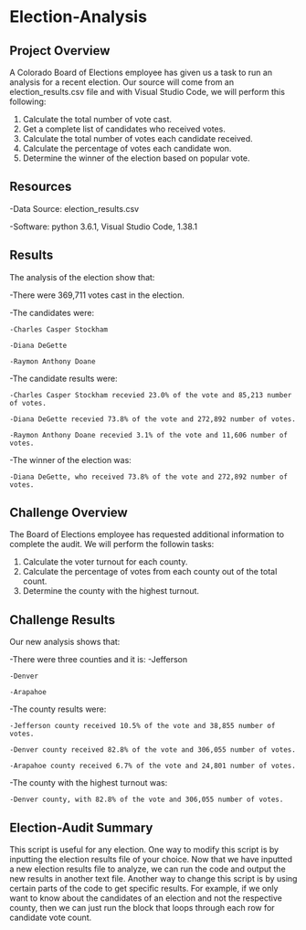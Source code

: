 # Election-Analysis

## Project Overview
A Colorado Board of Elections employee has given us a task to run an analysis for a recent election. Our source will come from an election_results.csv file and with Visual Studio Code, we will perform this following:

1. Calculate the total number of vote cast.
2. Get a complete list of candidates who received votes.
3. Calculate the total number of votes each candidate received.
4. Calculate the percentage of votes each candidate won.
5. Determine the winner of the election based on popular vote.

## Resources
-Data Source: election_results.csv

-Software: python 3.6.1, Visual Studio Code, 1.38.1

## Results
The analysis of the election show that:

-There were 369,711 votes cast in the election.

-The candidates were:

    -Charles Casper Stockham
    
    -Diana DeGette
    
    -Raymon Anthony Doane
    
-The candidate results were:

    -Charles Casper Stockham recevied 23.0% of the vote and 85,213 number of votes.
    
    -Diana DeGette recevied 73.8% of the vote and 272,892 number of votes.
    
    -Raymon Anthony Doane recevied 3.1% of the vote and 11,606 number of votes.
    
-The winner of the election was:

    -Diana DeGette, who received 73.8% of the vote and 272,892 number of votes.
    
## Challenge Overview
The Board of Elections employee has requested additional information to complete the audit. We will perform the followin tasks:

1. Calculate the voter turnout for each county.
2. Calculate the percentage of votes from each county out of the total count.
3. Determine the county with the highest turnout.

## Challenge Results
Our new analysis shows that:

-There were three counties and it is:
    -Jefferson
    
    -Denver
    
    -Arapahoe
    
-The county results were:

    -Jefferson county received 10.5% of the vote and 38,855 number of votes.
    
    -Denver county received 82.8% of the vote and 306,055 number of votes.
    
    -Arapahoe county received 6.7% of the vote and 24,801 number of votes.
    
-The county with the highest turnout was:

    -Denver county, with 82.8% of the vote and 306,055 number of votes.
    
## Election-Audit Summary
This script is useful for any election. One way to modify this script is by inputting the election results file of your choice. Now that we have inputted a new election results file to analyze, we can run the code and output the new results in another text file. Another way to change this script is by using certain parts of the code to get specific results. For example, if we only want to know about the candidates of an election and not the respective county, then we can just run the block that loops through each row for candidate vote count. 





